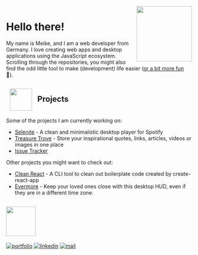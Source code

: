 <img src="https://media.giphy.com/media/XCliOt1JKfMLCwOIJI/giphy.gif" height="150px" align="right"  />

# Hello there!

My name is Meike, and I am a web developer from Germany. I love creating web apps and desktop applications using the JavaScript ecosystem. Scrolling through the repositories, you might also find the odd little tool to make (development) life easier ([or a bit more fun](https://github.com/mhanki/Nom) 🐢). 


<h2>&nbsp;&nbsp;<img src="https://media.giphy.com/media/mWQpGKjbE6rmnVgOdw/giphy.gif" height="60px" style="vertical-align: middle;"/> &nbsp; Projects</h2>
  
Some of the projects I am currently working on:

- [Selenite](https://github.com/Selenite-Player/Selenite) - A clean and minimalistic desktop player for Spotify 
- [Treasure Trove]() - Store your inspirational quotes, links, articles, videos or images in one place
- [Issue Tracker]()

Other projects you might want to check out:

- [Clean React]() - A CLI tool to clean out boilerplate code created by create-react-app 
- [Evermore]() - Keep your loved ones close with this desktop HUD, even if they are in a different time zone.


<h2><img src="https://media.giphy.com/media/gII6qKfZWHfhpvkj7Z/giphy.gif" height="80px" style="vertical-align: bottom;"/></h2>

[![portfolio](https://img.shields.io/badge/-Portfolio-313131?style=flat&labelColor=313131&logo=data%3Aimage%2Fpng%3Bbase64%2CiVBORw0KGgoAAAANSUhEUgAAABAAAAAQCAMAAAAoLQ9TAAAAD1BMVEUAAABsdHn5%2BfmywM3X1MdfxFROAAAAAXRSTlMAQObYZgAAAENJREFUeNqdjwUSwCAQxJqF%2F3%2B5lik6WjzB7g4LODdMYMHShFiaQJxE%2BSmYhV838WBqVRHEp4Nx8WFokb%2F4clN7fuIFlSQBNTD7iS8AAAAASUVORK5CYII%3D)](https://mhanki.github.io)
[![linkedin](https://img.shields.io/badge/-LinkedIn-313131?style=flat&labelColor=313131&logo=LinkedIn&logoColor=white&color=313131)](https://www.linkedin.com/in/meike-h/)
[![mail](https://img.shields.io/badge/-E--Mail-313131?style=flat&labelColor=313131&logo=ProtonMail&logoColor=white&color=313131)](mailto:meike.hankewicz@protonmail.com)
